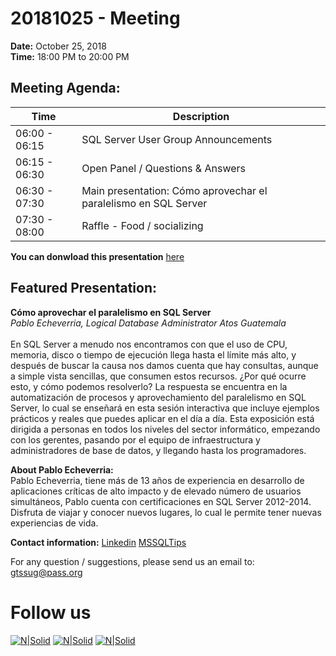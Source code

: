 # 20181025 - Meeting

**Date:** October 25, 2018\
**Time:** 18:00 PM to 20:00 PM 

## Meeting Agenda:
Time | Description
--- | ---
06:00 - 06:15 | SQL Server User Group Announcements
06:15 - 06:30 | Open Panel / Questions & Answers
06:30 - 07:30 | Main presentation: Cómo aprovechar el paralelismo en SQL Server
07:30 - 08:00 | Raffle - Food / socializing 

**You can donwload this presentation** [here]

## Featured Presentation:
**Cómo aprovechar el paralelismo en SQL Server**\
_Pablo Echeverria, Logical Database Administrator Atos Guatemala_\
\
En SQL Server a menudo nos encontramos con que el uso de CPU, memoria, disco o tiempo de ejecución llega hasta el límite más alto, y después de buscar la causa nos damos cuenta que hay consultas, aunque a simple vista sencillas, que consumen estos recursos. ¿Por qué ocurre esto, y cómo podemos resolverlo? La respuesta se encuentra en la automatización de procesos y aprovechamiento del paralelismo en SQL Server, lo cual se enseñará en esta sesión interactiva que incluye ejemplos prácticos y reales que puedes aplicar en el día a día. Esta exposición está dirigida a personas en todos los niveles del sector informático, empezando con los gerentes, pasando por el equipo de infraestructura y administradores de base de datos, y llegando hasta los programadores.

**About Pablo Echeverria:**\
Pablo Echeverria, tiene más de 13 años de experiencia en desarrollo de aplicaciones críticas de alto impacto y de elevado número de usuarios simultáneos, Pablo cuenta con certificaciones en SQL Server 2012-2014. Disfruta de viajar y conocer nuevos lugares, lo cual le permite tener nuevas experiencias de vida. 

**Contact information:**
[Linkedin]
[MSSQLTips]

For any question / suggestions, please send us an email to:
gtssug@pass.org

# Follow us
[![N|Solid](http://dbamastery.com/wp-content/uploads/2018/08/if_browser_1055104.png)](http://gtssug.pass.org/) [![N|Solid](http://dbamastery.com/wp-content/uploads/2018/08/if_twitter_circle_color_107170.png)](https://twitter.com/gtssug) [![N|Solid](http://dbamastery.com/wp-content/uploads/2018/08/if_github_circle_black_107161.png)](https://github.com/GTSSUG)

[Linkedin]: <https://www.linkedin.com/in/pablo-echeverria/>
[MSSQLTips]: <https://www.mssqltips.com/sqlserverauthor/267/pablo-echeverria/>
[here]: <https://github.com/GTSSUG/Sessions/tree/master/20181025>

